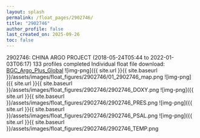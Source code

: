 ```yaml
---
layout: splash
permalink: /float_pages/2902746/
title: "2902746"
author_profile: false
last_created_on: 2025-09-26
toc: false
---
```

 
2902746: CHINA ARGO PROJECT (2018-05-24T05:44 to 2022-01-03T06:17)
133 profiles completed
Individual float file download: [BGC_Argo_Plus_Global](https://ftp.soest.hawaii.edu/bgc_argo_plus/Individual_Floats/outliers_removed/2902746_Sprof_processed.nc)
![img-png]({{ site.url }}{{ site.baseurl }}/assets/images/float_figures/2902746/01_2902746_map.png
![img-png]({{ site.url }}{{ site.baseurl }}/assets/images/float_figures/2902746/2902746_DOXY.png
![img-png]({{ site.url }}{{ site.baseurl }}/assets/images/float_figures/2902746/2902746_PRES.png
![img-png]({{ site.url }}{{ site.baseurl }}/assets/images/float_figures/2902746/2902746_PSAL.png
![img-png]({{ site.url }}{{ site.baseurl }}/assets/images/float_figures/2902746/2902746_TEMP.png
